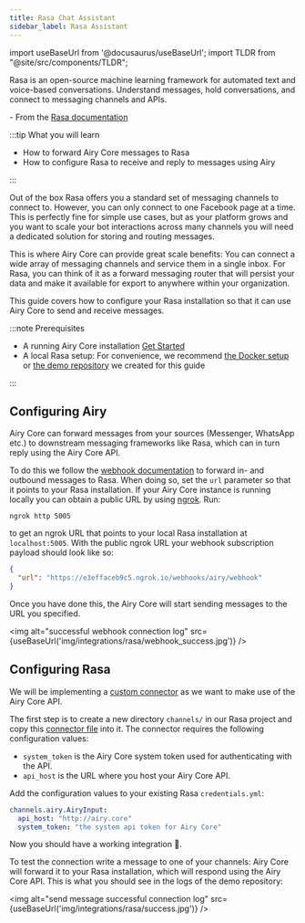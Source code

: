```yaml
---
title: Rasa Chat Assistant
sidebar_label: Rasa Assistant
---
```


import useBaseUrl from '@docusaurus/useBaseUrl';
import TLDR from "@site/src/components/TLDR";

<TLDR>

Rasa is an open-source machine learning framework for automated text and voice-based conversations. Understand messages, hold conversations, and connect to messaging channels and APIs.

\- From the [Rasa documentation](https://rasa.com/docs/rasa/)

</TLDR>

:::tip What you will learn

- How to forward Airy Core messages to Rasa
- How to configure Rasa to receive and reply to messages using Airy

:::

Out of the box Rasa offers you a standard set of messaging channels to connect
to. However, you can only connect to one Facebook page at a time.
This is perfectly fine for simple use cases, but as your platform grows and you
want to scale your bot interactions across many channels you will need a
dedicated solution for storing and routing messages.

This is where Airy Core can provide great scale benefits: You can connect a wide
array of messaging channels and service them in a single inbox. For Rasa, you
can think of it as a forward messaging router that will persist your data and
make it available for export to anywhere within your organization.

This guide covers how to configure your Rasa installation so that it can use
Airy Core to send and receive messages.

:::note Prerequisites

- A running Airy Core installation [Get
  Started](getting-started/installation/introduction.md)
- A local Rasa setup: For convenience, we recommend [the Docker setup](https://rasa.com/docs/rasa/docker/building-in-docker/) or [the demo repository](https://github.com/airyhq/rasa-demo) we created for this guide

:::

## Configuring Airy

Airy Core can forward messages from your sources (Messenger, WhatsApp etc.) to
downstream messaging frameworks like Rasa, which can in turn reply using the
Airy Core API.

To do this we follow the [webhook documentation](api/webhook.md) to forward in-
and outbound messages to Rasa. When doing so, set the `url` parameter so that it
points to your Rasa installation. If your Airy Core instance is running locally you can obtain a
public URL by using [ngrok](https://ngrok.com/). Run:

```shell script
ngrok http 5005
```

to get an ngrok URL that points to your local Rasa installation at
`localhost:5005`. With the public ngrok URL your webhook subscription payload
should look like so:

```json
{
  "url": "https://e3effaceb9c5.ngrok.io/webhooks/airy/webhook"
}
```

Once you have done this, the Airy Core will start sending messages to the URL
you specified.

<img alt="successful webhook connection log" src={useBaseUrl('img/integrations/rasa/webhook_success.jpg')} />

## Configuring Rasa

We will be implementing a [custom
connector](https://rasa.com/docs/rasa/connectors/custom-connectors/) as we want
to make use of the Airy Core API.

The first step is to create a new directory `channels/` in our Rasa project and
copy this [connector
file](https://github.com/airyhq/rasa-demo/blob/master/channels/airy.py) into it.
The connector requires the following configuration values:

- `system_token` is the Airy Core system token used for authenticating with the API.
- `api_host` is the URL where you host your Airy Core API.

Add the configuration values to your existing Rasa `credentials.yml`:

```yaml
channels.airy.AiryInput:
  api_host: "http://airy.core"
  system_token: "the system api token for Airy Core"
```

Now you should have a working integration 🎉.

To test the connection write a message to one of your channels: Airy Core will
forward it to your Rasa installation, which will respond using the Airy Core
API. This is what you should see in the logs of the demo repository:

<img alt="send message successful connection log"
src={useBaseUrl('img/integrations/rasa/success.jpg')} />
